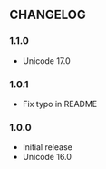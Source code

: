 ## CHANGELOG

### 1.1.0

- Unicode 17.0

### 1.0.1

- Fix typo in README

### 1.0.0

- Initial release
- Unicode 16.0
